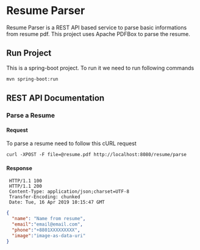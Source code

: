 # Resume Parser
Resume Parser is a REST API based service to parse basic informations from resume pdf. This project uses Apache PDFBox to parse the resume.

## Run Project
This is a spring-boot project. To run it we need to run following commands
```bash
mvn spring-boot:run
```

## REST API Documentation
### Parse a Resume
#### Request
To parse a resume need to follow this cURL request

```Shell
curl -XPOST -F file=@resume.pdf http://localhost:8080/resume/parse
```
#### Response
```
 HTTP/1.1 100 
 HTTP/1.1 200 
 Content-Type: application/json;charset=UTF-8
 Transfer-Encoding: chunked
 Date: Tue, 16 Apr 2019 10:15:47 GMT
```
```json 
{
  "name": "Name from resume",
  "email":"email@email.com",
  "phone":"+8801XXXXXXXXX",
  "image":"image-as-data-uri"
}
```
